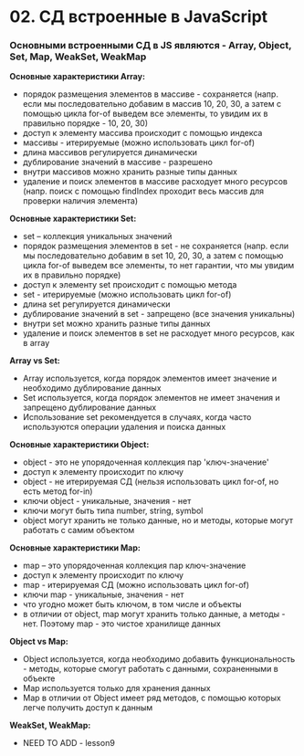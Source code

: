 # 02. СД встроенные в JavaScript

### Основными встроенными СД в JS являются - Array, Object, Set, Map, WeakSet, WeakMap 

**Основные характеристики Array:**
- порядок размещения элементов в массиве - сохраняется (напр. если мы последовательно добавим в массив 10, 20, 30, а затем с помощью цикла for-of выведем все элементы, то увидим их в правильно порядке - 10, 20, 30)
- доступ к элементу массива происходит с помощью индекса
- массивы - итерируемые (можно использовать цикл for-of)
- длина массивов регулируется динамически
- дублирование значений в массиве - разрешено
- внутри массивов можно хранить разные типы данных
- удаление и поиск элементов в массиве расходует много ресурсов (напр. поиск с помощью findIndex проходит весь массив для проверки наличия элемента)

**Основные характеристики Set:**
- set – коллекция уникальных значений
- порядок размещения элементов в set - не сохраняется (напр. если мы последовательно добавим в set 10, 20, 30, а затем с помощью цикла for-of выведем все элементы, то нет гарантии, что мы увидим их в правильно порядке) 
- доступ к элементу set происходит с помощью метода
- set - итерируемые (можно использовать цикл for-of)
- длина set регулируется динамически
- дублирование значений в set - запрещено (все значения уникальны)
- внутри set можно хранить разные типы данных
- удаление и поиск элементов в set не расходует много ресурсов, как в array

**Array vs Set:**
- Array используется, когда порядок элементов имеет значение и необходимо дублирование данных
- Set используется, когда порядок элементов не имеет значения и запрещено дублирование данных
- Использование set рекомендуется в случаях, когда часто используются операции удаления и поиска данных

**Основные характеристики Object:**
- object - это не упорядоченная коллекция пар 'ключ-значение'
- доступ к элементу происходит по ключу
- object - не итерируемая СД (нельзя использовать цикл for-of, но есть метод for-in)
- ключи object - уникальные, значения - нет
- ключи могут быть типа number, string, symbol
- object могут хранить не только данные, но и методы, которые могут работать с самим объектом

**Основные характеристики Map:**
- map – это упорядоченная коллекция пар ключ-значение
- доступ к элементу происходит по ключу
- map - итерируемая СД (можно использовать цикл for-of)
- ключи map - уникальные, значения - нет
- что угодно может быть ключом, в том числе и объекты
- в отличии от object, map могут хранить только данные, а методы - нет. Поэтому map - это чистое хранилище данных

**Object vs Map:**
- Object используется, когда необходимо добавить функциональность - методы, которые смогут работать с данными, сохраненными в объекте
- Map используется только для хранения данных
- Map в отличии от Object имеет ряд методов, с помощью которых легче получить доступ к данным

**WeakSet, WeakMap:**
- NEED TO ADD - lesson9